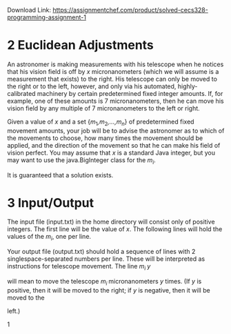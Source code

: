 Download Link: https://assignmentchef.com/product/solved-cecs328-programming-assignment-1
<br>






<h1>2        Euclidean Adjustments</h1>

An astronomer is making measurements with his telescope when he notices that his vision field is off by <em>x </em>micronanometers (which we will assume is a measurement that exists) to the right. His telescope can only be moved to the right or to the left, however, and only via his automated, highly-calibrated machinery by certain predetermined fixed integer amounts. If, for example, one of these amounts is 7 micronanometers, then he can move his vision field by any multiple of 7 micronanometers to the left or right.

Given a value of <em>x </em>and a set {<em>m</em><sub>1</sub><em>,m</em><sub>2</sub><em>,…,m<sub>n</sub></em>} of predetermined fixed movement amounts, your job will be to advise the astronomer as to which of the movements to choose, how many times the movement should be applied, and the direction of the movement so that he can make his field of vision perfect. You may assume that <em>x </em>is a standard Java integer, but you may want to use the java.BigInteger class for the <em>m<sub>i</sub></em>.

It is guaranteed that a solution exists.

<h1>3        Input/Output</h1>

The input file (input.txt) in the home directory will consist only of positive integers. The first line will be the value of <em>x</em>. The following lines will hold the values of the <em>m<sub>i</sub></em>, one per line.

Your output file (output.txt) should hold a sequence of lines with 2 singlespace-separated numbers per line. These will be interpreted as instructions for telescope movement. The line <em>m<sub>i </sub>y</em>

will mean to move the telescope <em>m<sub>i </sub></em>micronanometers <em>y </em>times. (If <em>y </em>is positive, then it will be moved to the right; if <em>y </em>is negative, then it will be moved to the

left.)

1
